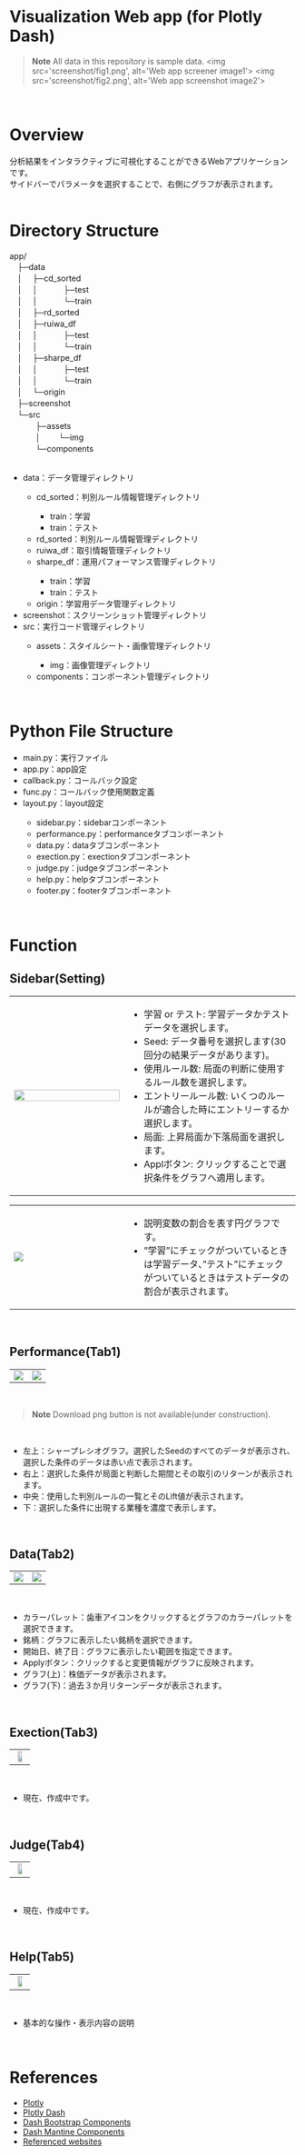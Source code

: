 <h1>Visualization Web app (for Plotly Dash)</h1>

> **Note**
> All data in this repository is sample data.
<img src='screenshot/fig1.png', alt='Web app screener image1'>
<img src='screenshot/fig2.png', alt='Web app screenshot image2'>
<br>
<h1>Overview</h1>
分析結果をインタラクティブに可視化することができるWebアプリケーションです。<br>
サイドバーでパラメータを選択することで、右側にグラフが表示されます。
<br>
<br>
<h1>Directory Structure</h1>
app/<br>
　├─data<br>
　│  　├─cd_sorted<br>
　│  　│  　　　├─test<br>
　│  　│  　　　└─train<br>
　│  　├─rd_sorted<br>
　│  　├─ruiwa_df<br>
　│  　│  　　　├─test<br>
　│  　│  　　　└─train<br>
　│  　├─sharpe_df<br>
　│  　│  　　　├─test<br>
　│  　│  　　　└─train<br>
　│  　└─origin<br>
　├─screenshot<br>
　└─src<br>
　  　　├─assets<br>
　  　　│  　　└─img<br>
　  　　└─components<br>

<br>
<ul>
    <li>data：データ管理ディレクトリ</li>
        <ul>
            <li>cd_sorted：判別ルール情報管理ディレクトリ</li>
            <ul>
                <li>train：学習</li>
                <li>train：テスト</li>
            </ul>
            <li>rd_sorted：判別ルール情報管理ディレクトリ</li>
            <li>ruiwa_df：取引情報管理ディレクトリ</li>
            <li>sharpe_df：運用パフォーマンス管理ディレクトリ</li>
            <ul>
                <li>train：学習</li>
                <li>train：テスト</li>
            </ul>
            <li>origin：学習用データ管理ディレクトリ</li>
        </ul>
    <li>screenshot：スクリーンショット管理ディレクトリ</li>
    <li>src：実行コード管理ディレクトリ</li>
        <ul>
            <li>assets：スタイルシート・画像管理ディレクトリ</li>
            <ul>
                <li>img：画像管理ディレクトリ</li>
            </ul>
            <li>components：コンポーネント管理ディレクトリ</li>
        </ul>
</ul>
<br>
<h1>Python File Structure</h1>
<ul>
    <li>main.py：実行ファイル</li>
    <li>app.py：app設定</li>
    <li>callback.py：コールバック設定</li>
    <li>func.py：コールバック使用関数定義</li>
    <li>layout.py：layout設定</li>
    <ul>
        <li>sidebar.py：sidebarコンポーネント</li>
        <li>performance.py：performanceタブコンポーネント</li>
        <li>data.py：dataタブコンポーネント</li>
        <li>exection.py：exectionタブコンポーネント</li>
        <li>judge.py：judgeタブコンポーネント</li>
        <li>help.py：helpタブコンポーネント</li>
        <li>footer.py：footerタブコンポーネント</li>
    </ul>
</ul>
<br>
<h1>Function</h1>

<h2>Sidebar(Setting)</h2>
<table>
<tr>
<td width='40%'><img src="src/assets/img/setting.png" width='100%'></td>
<td><ul>
    <li>学習 or テスト: 学習データかテストデータを選択します。</li>
    <li>Seed: データ番号を選択します(30回分の結果データがあります)。</li>
    <li>使用ルール数: 局面の判断に使用するルール数を選択します。</li>
    <li>エントリールール数: いくつのルールが適合した時にエントリーするか選択します。</li>
    <li>局面: 上昇局面か下落局面を選択します。</li>
    <li>Applボタン: クリックすることで選択条件をグラフへ適用します。</li>
</ul>
</td>
</tr>
</table>
<table>
<tr>
<td width='40%'><img src="src/assets/img/pie-chart.png"></td>
<td><ul>
    <li>説明変数の割合を表す円グラフです。</li>
    <li>”学習”にチェックがついているときは学習データ、”テスト”にチェックがついているときはテストデータの割合が表示されます。</li>
</ul>
</td>
</tr>
</table>
<br>

<h2>Performance(Tab1)</h2>
<table>
<tr>
<td><img src="src/assets/img/tab1-1.png"></td>
<td><img src="src/assets/img/tab1-2.png"></td>
</tr>
</table>
<br>

> **Note**
> Download png button is not available(under construction).
<br>
<ul>
    <li>左上：シャープレシオグラフ。選択したSeedのすべてのデータが表示され、選択した条件のデータは赤い点で表示されます。</li>
    <li>右上：選択した条件が局面と判断した期間とその取引のリターンが表示されます。</li>
    <li>中央：使用した判別ルールの一覧とそのLift値が表示されます。</li>
    <li>下：選択した条件に出現する業種を濃度で表示します。</li>
</ul>
<br>

<h2>Data(Tab2)</h2>
<table>
<tr>
<td><img src="src/assets/img/tab2-1.png"></td>
<td><img src="src/assets/img/tab2-2.png"></td>
</tr>
</table>
<br>

<ul>
    <li>カラーパレット：歯車アイコンをクリックするとグラフのカラーパレットを選択できます。</li>
    <li>銘柄：グラフに表示したい銘柄を選択できます。</li>
    <li>開始日、終了日：グラフに表示したい範囲を指定できます。</li>
    <li>Applyボタン：クリックすると変更情報がグラフに反映されます。</li>
    <li>グラフ(上)：株価データが表示されます。</li>
    <li>グラフ(下)：過去３か月リターンデータが表示されます。</li>
</ul>
<br>

<h2>Exection(Tab3)</h2>
<table>
<tr>
<td align='center'><img src="src/assets/img/tab3.png" width='60%'></td>
</tr>
</table>
<br>

<ul>
    <li>現在、作成中です。</li>
</ul>
<br>

<h2>Judge(Tab4)</h2>
<table>
<tr>
<td align='center'><img src="src/assets/img/tab4.png" width='60%'></td>
</tr>
</table>
<br>

<ul>
    <li>現在、作成中です。</li>
</ul>
<br>

<h2>Help(Tab5)</h2>
<table>
<tr>
<td align='center'><img src="src/assets/img/tab5.png" width='60%'></td>
</tr>
</table>
<br>

<ul>
    <li>基本的な操作・表示内容の説明</li>
</ul>
<br>

<h1>References</h1>
<ul>
    <li>
        <a href='https://plotly.com/python//'>Plotly</a>
    </li>
    <li>
        <a href='https://dash.plotly.com/'>Plotly Dash</a>
    </li>
    <li>
        <a href='https://dash-bootstrap-components.opensource.faculty.ai/'>Dash Bootstrap Components</a>
    </li>
    <li>
        <a href='https://www.dash-mantine-components.com/'>Dash Mantine Components</a>
    </li>
    <li>
        <a href='https://sakizo-blog.com/103/'>Referenced websites</a>
    </li>
</ul>